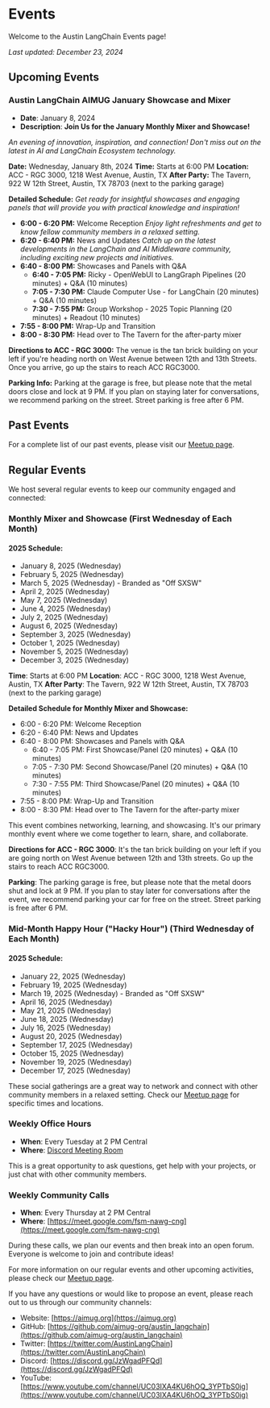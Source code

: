 # Events

Welcome to the Austin LangChain Events page!

*Last updated: December 23, 2024*

## Upcoming Events

### Austin LangChain AIMUG January Showcase and Mixer
- **Date**: January 8, 2024
- **Description**: **Join Us for the January Monthly Mixer and Showcase!**

*An evening of innovation, inspiration, and connection! Don't miss out on the latest in AI and LangChain Ecosystem technology.*

**Date:** Wednesday, January 8th, 2024
**Time:** Starts at 6:00 PM
**Location:** ACC - RGC 3000, 1218 West Avenue, Austin, TX
**After Party:** The Tavern, 922 W 12th Street, Austin, TX 78703 (next to the parking garage)

**Detailed Schedule:**
*Get ready for insightful showcases and engaging panels that will provide you with practical knowledge and inspiration!*

* **6:00 - 6:20 PM:** Welcome Reception
*Enjoy light refreshments and get to know fellow community members in a relaxed setting.*
* **6:20 - 6:40 PM:** News and Updates
*Catch up on the latest developments in the LangChain and AI Middleware community, including exciting new projects and initiatives.*
* **6:40 - 8:00 PM:** Showcases and Panels with Q&A
  * **6:40 - 7:05 PM:** Ricky - OpenWebUI to LangGraph Pipelines (20 minutes) + Q&A (10 minutes)
  * **7:05 - 7:30 PM:** Claude Computer Use - for LangChain (20 minutes) + Q&A (10 minutes)
  * **7:30 - 7:55 PM:** Group Workshop - 2025 Topic Planning (20 minutes) + Readout (10 minutes)
* **7:55 - 8:00 PM:** Wrap-Up and Transition
* **8:00 - 8:30 PM:** Head over to The Tavern for the after-party mixer

**Directions to ACC - RGC 3000:**
The venue is the tan brick building on your left if you're heading north on West Avenue between 12th and 13th Streets. Once you arrive, go up the stairs to reach ACC RGC3000.

**Parking Info:**
Parking at the garage is free, but please note that the metal doors close and lock at 9 PM. If you plan on staying later for conversations, we recommend parking on the street. Street parking is free after 6 PM.

## Past Events

For a complete list of our past events, please visit our [Meetup page](https://www.meetup.com/austin-langchain-ai-group/events/past/).

## Regular Events

We host several regular events to keep our community engaged and connected:

### Monthly Mixer and Showcase (First Wednesday of Each Month)

#### 2025 Schedule:
- January 8, 2025 (Wednesday)
- February 5, 2025 (Wednesday)
- March 5, 2025 (Wednesday) - Branded as "Off SXSW"
- April 2, 2025 (Wednesday)
- May 7, 2025 (Wednesday)
- June 4, 2025 (Wednesday)
- July 2, 2025 (Wednesday)
- August 6, 2025 (Wednesday)
- September 3, 2025 (Wednesday)
- October 1, 2025 (Wednesday)
- November 5, 2025 (Wednesday)
- December 3, 2025 (Wednesday)

**Time**: Starts at 6:00 PM
**Location**: ACC - RGC 3000, 1218 West Avenue, Austin, TX
**After Party**: The Tavern, 922 W 12th Street, Austin, TX 78703 (next to the parking garage)

**Detailed Schedule for Monthly Mixer and Showcase:**
- 6:00 - 6:20 PM: Welcome Reception
- 6:20 - 6:40 PM: News and Updates
- 6:40 - 8:00 PM: Showcases and Panels with Q&A
  - 6:40 - 7:05 PM: First Showcase/Panel (20 minutes) + Q&A (10 minutes)
  - 7:05 - 7:30 PM: Second Showcase/Panel (20 minutes) + Q&A (10 minutes)
  - 7:30 - 7:55 PM: Third Showcase/Panel (20 minutes) + Q&A (10 minutes)
- 7:55 - 8:00 PM: Wrap-Up and Transition
- 8:00 - 8:30 PM: Head over to The Tavern for the after-party mixer

This event combines networking, learning, and showcasing. It's our primary monthly event where we come together to learn, share, and collaborate.

**Directions for ACC - RGC 3000**: It's the tan brick building on your left if you are going north on West Avenue between 12th and 13th streets. Go up the stairs to reach ACC RGC3000.

**Parking**: The parking garage is free, but please note that the metal doors shut and lock at 9 PM. If you plan to stay later for conversations after the event, we recommend parking your car for free on the street. Street parking is free after 6 PM.

### Mid-Month Happy Hour ("Hacky Hour") (Third Wednesday of Each Month)

#### 2025 Schedule:
- January 22, 2025 (Wednesday)
- February 19, 2025 (Wednesday)
- March 19, 2025 (Wednesday) - Branded as "Off SXSW"
- April 16, 2025 (Wednesday)
- May 21, 2025 (Wednesday)
- June 18, 2025 (Wednesday)
- July 16, 2025 (Wednesday)
- August 20, 2025 (Wednesday)
- September 17, 2025 (Wednesday)
- October 15, 2025 (Wednesday)
- November 19, 2025 (Wednesday)
- December 17, 2025 (Wednesday)

These social gatherings are a great way to network and connect with other community members in a relaxed setting. Check our [Meetup page](https://www.meetup.com/austin-langchain-ai-group/) for specific times and locations.

### Weekly Office Hours
- **When**: Every Tuesday at 2 PM Central
- **Where**: [Discord Meeting Room](https://discord.com/channels/1149779360178524272/1149779360967045170)

This is a great opportunity to ask questions, get help with your projects, or just chat with other community members.

### Weekly Community Calls
- **When**: Every Thursday at 2 PM Central
- **Where**: [https://meet.google.com/fsm-nawg-cng](https://meet.google.com/fsm-nawg-cng)

During these calls, we plan our events and then break into an open forum. Everyone is welcome to join and contribute ideas!

For more information on our regular events and other upcoming activities, please check our [Meetup page](https://www.meetup.com/austin-langchain-ai-group/events/).

If you have any questions or would like to propose an event, please reach out to us through our community channels:

- Website: [https://aimug.org](https://aimug.org)
- GitHub: [https://github.com/aimug-org/austin_langchain](https://github.com/aimug-org/austin_langchain)
- Twitter: [https://twitter.com/AustinLangChain](https://twitter.com/AustinLangChain)
- Discord: [https://discord.gg/JzWgadPFQd](https://discord.gg/JzWgadPFQd)
- YouTube: [https://www.youtube.com/channel/UC03IXA4KU6hOQ_3YPTbS0ig](https://www.youtube.com/channel/UC03IXA4KU6hOQ_3YPTbS0ig)
